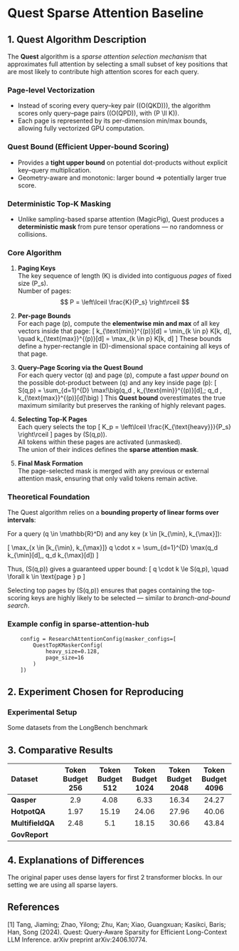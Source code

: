 # Quest Sparse Attention Baseline

## 1. Quest Algorithm Description
The **Quest** algorithm is a *sparse attention selection mechanism* that approximates full attention by selecting a small subset of key positions that are most likely to contribute high attention scores for each query.

### Page-level Vectorization
- Instead of scoring every query–key pair (\(O(QKD)\)), the algorithm scores only query–page pairs (\(O(QPD)\), with \(P \ll K\)).
- Each page is represented by its per-dimension min/max bounds, allowing fully vectorized GPU computation.

### Quest Bound (Efficient Upper-bound Scoring)
- Provides a **tight upper bound** on potential dot-products without explicit key–query multiplication.
- Geometry-aware and monotonic: larger bound ⇒ potentially larger true score.

### Deterministic Top-K Masking
- Unlike sampling-based sparse attention (MagicPig), Quest produces a **deterministic mask** from pure tensor operations — no randomness or collisions.

### Core Algorithm
1. **Paging Keys**  
   The key sequence of length \(K\) is divided into contiguous *pages* of fixed size \(P_s\).  
   Number of pages:
   $$
   P = \left\lceil \frac{K}{P_s} \right\rceil
   $$

2. **Per-page Bounds**  
   For each page \(p\), compute the **elementwise min and max** of all key vectors inside that page:
   \[
   k_{\text{min}}^{(p)}[d] = \min_{k \in p} K[k, d], \quad
   k_{\text{max}}^{(p)}[d] = \max_{k \in p} K[k, d]
   \]
   These bounds define a hyper-rectangle in \(D\)-dimensional space containing all keys of that page.

3. **Query–Page Scoring via the Quest Bound**  
   For each query vector \(q\) and page \(p\), compute a fast *upper bound* on the possible dot-product between \(q\) and any key inside page \(p\):
   \[
   S(q,p) = \sum_{d=1}^{D} \max\!\big(q_d \, k_{\text{min}}^{(p)}[d],\; q_d \, k_{\text{max}}^{(p)}[d]\big)
   \]
   This **Quest bound** overestimates the true maximum similarity but preserves the ranking of highly relevant pages.

4. **Selecting Top-K Pages**  
   Each query selects the top
   \[
   K_p = \left\lceil \frac{K_{\text{heavy}}}{P_s} \right\rceil
   \]
   pages by \(S(q,p)\).  
   All tokens within these pages are activated (unmasked).  
   The union of their indices defines the **sparse attention mask**.

5. **Final Mask Formation**  
   The page-selected mask is merged with any previous or external attention mask, ensuring that only valid tokens remain active.

### Theoretical Foundation

The Quest algorithm relies on a **bounding property of linear forms over intervals**:

For a query \(q \in \mathbb{R}^D\) and any key \(x \in [k_{\min}, k_{\max}]\):

\[
\max_{x \in [k_{\min}, k_{\max}]} q \cdot x
= \sum_{d=1}^{D} \max(q_d k_{\min}[d],\, q_d k_{\max}[d])
\]

Thus, \(S(q,p)\) gives a guaranteed upper bound:
\[
q \cdot k \le S(q,p), \quad \forall k \in \text{page } p
\]

Selecting top pages by \(S(q,p)\) ensures that pages containing the top-scoring keys are highly likely to be selected — similar to *branch-and-bound search*.

### Example config in sparse-attention-hub
```
    config = ResearchAttentionConfig(masker_configs=[
        QuestTopKMaskerConfig(
            heavy_size=0.128,
            page_size=16
        )
    ])
```

## 2. Experiment Chosen for Reproducing
### Experimental Setup
Some datasets from the LongBench benchmark

## 3. Comparative Results

| Dataset | Token Budget 256 | Token Budget 512 | Token Budget 1024 | Token Budget 2048 | Token Budget 4096 |
|:--------|:---------------:|:---------------:|:---------------:|:---------------:|:---------------:|
| **Qasper** | 2.9 | 4.08 | 6.33 | 16.34 | 24.27 |
| **HotpotQA** | 1.97 | 15.19 | 24.06 | 27.96 | 40.06 |
| **MultifieldQA** | 2.48 | 5.1 | 18.15 | 30.66 | 43.84 |
| **GovReport** |  |  |  |  | |

## 4. Explanations of Differences
The original paper uses dense layers for first 2 transformer blocks. In our setting we are using all sparse layers.

## References
[1] Tang, Jiaming; Zhao, Yilong; Zhu, Kan; Xiao, Guangxuan; Kasikci, Baris; Han, Song (2024). Quest: Query-Aware Sparsity for Efficient Long-Context LLM Inference. arXiv preprint arXiv:2406.10774.
